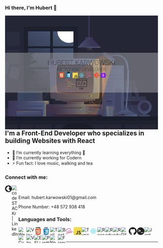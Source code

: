 ### Hi there, I'm Hubert 👋
<img align="left" alt="night coding" src="/banner.png"/>


## I'm a Front-End Developer who specializes in building Websites with React

- 🌱 I’m currently learning everything 🤣
- 👯 I’m currently working for Codern
- ⚡ Fun fact: I love music, walking and tea

### Connect with me:

[<img align="left" alt="codeSTACKr.com" width="22px" src="https://raw.githubusercontent.com/iconic/open-iconic/master/svg/globe.svg" />][website]
[<img align="left" alt="codeSTACKr | LinkedIn" width="22px" src="https://cdn.jsdelivr.net/npm/simple-icons@v3/icons/linkedin.svg" />][linkedin]
<br>
<p>Email: hubert.karwowski01@gmail.com
<p> Phone Number: +48 572 938 418

<br />

### Languages and Tools:
  
<img align="left" src="https://github.com/get-icon/geticon/raw/master/icons/webstorm.svg" alt="Webstorm" width="26px" height="26px">
<img align="left" src="https://github.com/get-icon/geticon/raw/master/icons/visual-studio-code.svg" alt="Visual Studio Code" width="26px" height="26px">
<img align="left" alt="HTML5" width="26px" src="https://raw.githubusercontent.com/github/explore/80688e429a7d4ef2fca1e82350fe8e3517d3494d/topics/html/html.png" />
<img align="left" alt="CSS3" width="26px" src="https://raw.githubusercontent.com/github/explore/80688e429a7d4ef2fca1e82350fe8e3517d3494d/topics/css/css.png" />
<img align="left" src="https://github.com/get-icon/geticon/raw/master/icons/tailwindcss-icon.svg" alt="Tailwind CSS" width="26px" height="26px">
<img align="left" src="https://github.com/get-icon/geticon/raw/master/icons/bootstrap.svg" alt="Bootstrap" width="26px" height="26px">
<img align="left" alt="Sass" width="26px" src="https://raw.githubusercontent.com/github/explore/80688e429a7d4ef2fca1e82350fe8e3517d3494d/topics/sass/sass.png" />
<img align="left" alt="JavaScript" width="26px" src="https://raw.githubusercontent.com/github/explore/80688e429a7d4ef2fca1e82350fe8e3517d3494d/topics/javascript/javascript.png" />
<img align="left" src="https://github.com/get-icon/geticon/raw/master/icons/typescript-icon.svg" alt="Typescript" width="26px" height="26px">
<img align="left" alt="React" width="26px" src="https://raw.githubusercontent.com/github/explore/80688e429a7d4ef2fca1e82350fe8e3517d3494d/topics/react/react.png" />
<img align="left" src="https://github.com/get-icon/geticon/raw/master/icons/react-router.svg" alt="React Router" width="26px" height="26px">
<img align="left" src="https://github.com/get-icon/geticon/raw/master/icons/redux.svg" alt="Redux" width="26px" height="26px">
<img align="left" src="https://github.com/get-icon/geticon/raw/master/icons/redux-saga.svg" alt="Redux Saga" width="26px" height="26px">
<img align="left" src="https://github.com/get-icon/geticon/raw/master/icons/git-icon.svg" alt="Git" width="26px" height="26px">
<img align="left" alt="GitHub" width="26px" src="https://raw.githubusercontent.com/github/explore/78df643247d429f6cc873026c0622819ad797942/topics/github/github.png" />
<img align="left" alt="Terminal" width="26px" src="https://raw.githubusercontent.com/github/explore/80688e429a7d4ef2fca1e82350fe8e3517d3494d/topics/terminal/terminal.png" />
<img align="left" src="https://github.com/get-icon/geticon/raw/master/icons/jest.svg" alt="Jest" width="26px" height="26px">
<img align="left" src="https://github.com/get-icon/geticon/raw/master/icons/cypress.svg" alt="Cypress" width="26px" height="26px">
<img align="left" src="https://github.com/get-icon/geticon/raw/master/icons/vite.svg" alt="Vite" width="26px" height="26px">
<img align="left" src="https://github.com/get-icon/geticon/raw/master/icons/eslint.svg" alt="ESLint" width="26px" height="26px">
<img align="left" src="https://github.com/get-icon/geticon/raw/master/icons/prettier.svg" alt="Prettier" width="26px" height="26px">
<img align="left" src="https://github.com/get-icon/geticon/raw/master/icons/npm.svg" alt="Npm" width="26px" height="26px">
<img align="left" src="https://github.com/get-icon/geticon/raw/master/icons/figma.svg" alt="Figma" width="26px" height="26px">

<br />
<br />

---



[website]: https://fir-hosting-portfolio-7ae0c.web.app/
[linkedin]: https://www.linkedin.com/in/hubert-karwowski/
